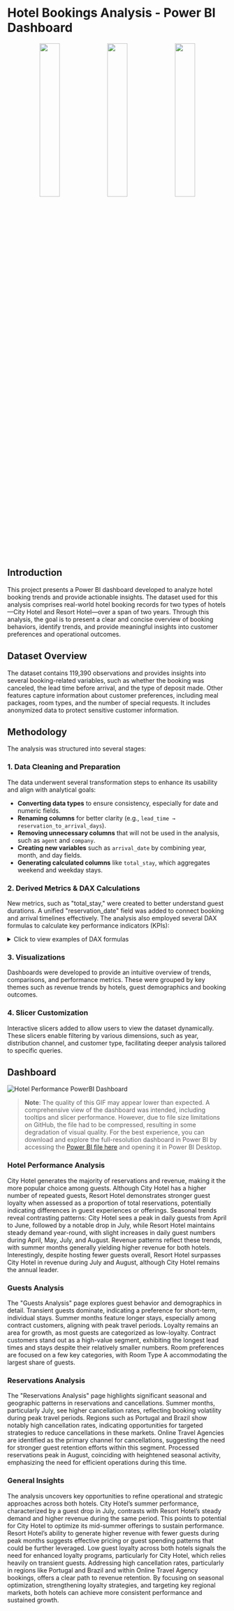 # Hotel Bookings Analysis - Power BI Dashboard

<p align="center">
  <img src="https://drive.google.com/uc?id=1HHAROfbgFfQb9ers5X79Vlk0yGXvfDh5" width="30%" />
  <img src="https://drive.google.com/uc?id=1UGtlCGbvkcuu0QvWOhLsosj_ccuCfTHj" width="30%" />
  <img src="https://drive.google.com/uc?id=1fY8nkTxdzB5kctd8_IoyQLqwKvDTUxSl" width="30%" />
</p>

## Introduction

This project presents a Power BI dashboard developed to analyze hotel booking trends and provide actionable insights. The dataset used for this analysis comprises real-world hotel booking records for two types of hotels—City Hotel and Resort Hotel—over a span of two years. Through this analysis, the goal is to present a clear and concise overview of booking behaviors, identify trends, and provide meaningful insights into customer preferences and operational outcomes.

## Dataset Overview 

The dataset  contains 119,390 observations and provides insights into several booking-related variables, such as whether the booking was canceled, the lead time before arrival, and the type of deposit made. Other features capture information about customer preferences, including meal packages, room types, and the number of special requests.  It includes anonymized data to protect sensitive customer information. 

## Methodology

The analysis was structured into several stages:

### 1. Data Cleaning and Preparation

The data underwent several transformation steps to enhance its usability and align with analytical goals:

- **Converting data types** to ensure consistency, especially for date and numeric fields. 
- **Renaming columns** for better clarity (e.g., `lead_time → reservation_to_arrival_days`).
- **Removing unnecessary columns** that will not be used in the analysis, such as `agent` and `company`.  
- **Creating new variables** such as `arrival_date` by combining year, month, and day fields. 
- **Generating calculated columns** like `total_stay`, which aggregates weekend and weekday stays.

### 2. Derived Metrics & DAX Calculations

New metrics, such as "total_stay," were created to better understand guest durations. A unified "reservation_date" field was added to connect booking and arrival timelines effectively. The analysis also employed several DAX formulas to calculate key performance indicators (KPIs): 

<details>
  <summary>Click to view examples of DAX formulas </summary>

  - **Total Reservations**: The total count of all booking statuses.
    ```DAX
    Total Reservations = COUNT(hotel_bookings[reservation_status])
    ```

  - **Total Cancellations**: The number of canceled reservations.
    ```DAX
    Total Cancellations = CALCULATE(COUNTROWS(hotel_bookings), hotel_bookings[is_canceled] = 1)
    ```

  - **Total Revenue**: Calculated using the formula `average_daily_rate * total_stay`, focusing only on non-canceled bookings to reflect actual earnings.
    ```DAX
    Total Revenue = 
    CALCULATE(
    SUMX(
        FILTER(
            'hotel_bookings',
            'hotel_bookings'[average_daily_rate] > 0
        ),
        'hotel_bookings'[average_daily_rate] * 'hotel_bookings'[total_stay]
    ),
    'hotel_bookings'[is_canceled] = 0
    )
    ```

  - **Cancellation Rate**: Measured as the ratio of canceled reservations to total reservations.
    ```DAX
    Cancellation Rate = DIVIDE(
        CALCULATE(COUNTROWS(hotel_bookings), hotel_bookings[is_canceled] = 1), 
        COUNTROWS(hotel_bookings), 
        0
    )
    ```

  - **Average Lead Time**: The average time between reservation and arrival.
    ```DAX
    Average Lead Time = 
        ROUND(
            AVERAGE(hotel_bookings[reservation_to_arrival_days]), 
            0
        )
    ```

  - **Average Stay**: The mean length of stay for non-canceled bookings.
    ```DAX
    Average Stay =  
    ROUND(
        CALCULATE(
            AVERAGE('hotel_bookings'[total_stay]),
            'hotel_bookings'[is_canceled] = 0
        ),
        0
    )
    ```

  - **Processed Reservations**: The number of bookings successfully completed (not canceled).
    ```DAX
    Processed Reservations = CALCULATE(
        COUNT('hotel_bookings'[reservation_status]),
        ('hotel_bookings'[is_canceled] <> 1)
    )
    ```

  - **Total Repeated Guests**: The count of guests with multiple bookings, categorized further by loyalty status.
    ```DAX
    Total Repeated Guests = CALCULATE(
        COUNTROWS('hotel_bookings'),
        'hotel_bookings'[is_repeated_guest] = TRUE
    )
    ```

</details>

### 3. Visualizations 

Dashboards were developed to provide an intuitive overview of trends, comparisons, and performance metrics. These were grouped by key themes such as revenue trends by hotels, guest demographics and booking outcomes.  

### 4. Slicer Customization 

Interactive slicers  added to allow users to view the dataset dynamically. These slicers enable filtering by various dimensions, such as year, distribution channel, and customer type, facilitating deeper analysis tailored to specific queries. 

## Dashboard 

![Hotel Performance PowerBI Dashboard](https://github.com/beyzabasarir/Hotel-Bookings-Power-Bi-Analysis/blob/main/Hotel-Bookings-PowerBi-Dashboard.gif) 

> **Note**: The quality of this GIF may appear lower than expected. A comprehensive view of the dashboard was intended, including tooltips and slicer performance. However, due to file size limitations on GitHub, the file had to be compressed, resulting in some degradation of visual quality. For the best experience, you can download and explore the full-resolution dashboard in Power BI by accessing the [Power BI file here](https://github.com/beyzabasarir/Hotel-Bookings-Power-Bi-Analysis/blob/main/Hotel-Bookings-Power-Bi.pbix) and opening it in Power BI Desktop.

### Hotel Performance Analysis
City Hotel generates the majority of reservations and revenue, making it the more popular choice among guests. Although City Hotel has a higher number of repeated guests, Resort Hotel demonstrates stronger guest loyalty when assessed as a proportion of total reservations, potentially indicating differences in guest experiences or offerings. Seasonal trends reveal contrasting patterns: City Hotel sees a peak in daily guests from April to June, followed by a notable drop in July, while Resort Hotel maintains steady demand year-round, with slight increases in daily guest numbers during April, May, July, and August. Revenue patterns reflect these trends, with summer months generally yielding higher revenue for both hotels. Interestingly, despite hosting fewer guests overall, Resort Hotel surpasses City Hotel in revenue during July and August, although City Hotel remains the annual leader.

### Guests Analysis
The "Guests Analysis" page explores guest behavior and demographics in detail. Transient guests dominate, indicating a preference for short-term, individual stays. Summer months feature longer stays, especially among contract customers, aligning with peak travel periods. Loyalty remains an area for growth, as most guests are categorized as low-loyalty. Contract customers stand out as a high-value segment, exhibiting the longest lead times and stays despite their relatively smaller numbers. Room preferences are focused on a few key categories, with Room Type A accommodating the largest share of guests.

### Reservations Analysis
The "Reservations Analysis" page highlights significant seasonal and geographic patterns in reservations and cancellations. Summer months, particularly July, see higher cancellation rates, reflecting booking volatility during peak travel periods. Regions such as Portugal and Brazil show notably high cancellation rates, indicating opportunities for targeted strategies to reduce cancellations in these markets. Online Travel Agencies are identified as the primary channel for cancellations, suggesting the need for stronger guest retention efforts within this segment. Processed reservations peak in August, coinciding with heightened seasonal activity, emphasizing the need for efficient operations during this time.

### General Insights
The analysis uncovers key opportunities to refine operational and strategic approaches across both hotels. City Hotel’s summer performance, characterized by a guest drop in July, contrasts with Resort Hotel’s steady demand and higher revenue during the same period. This points to potential for City Hotel to optimize its mid-summer offerings to sustain performance. Resort Hotel’s ability to generate higher revenue with fewer guests during peak months suggests effective pricing or guest spending patterns that could be further leveraged. Low guest loyalty across both hotels signals the need for enhanced loyalty programs, particularly for City Hotel, which relies heavily on transient guests. Addressing high cancellation rates, particularly in regions like Portugal and Brazil and within Online Travel Agency bookings, offers a clear path to revenue retention. By focusing on seasonal optimization, strengthening loyalty strategies, and targeting key regional markets, both hotels can achieve more consistent performance and sustained growth.
